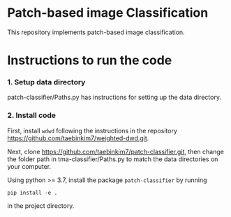 # Patch-based image Classification

This repository implements patch-based image classification.

# Instructions to run the code

### 1. Setup data directory

patch-classifier/Paths.py has instructions for setting up the data directory.

### 2. Install code

First, install `wdwd` following the instructions in the repository https://github.com/taebinkim7/weighted-dwd.git.

Next, clone https://github.com/taebinkim7/patch-classifier.git, then change the folder path in tma-classifier/Paths.py
to match the data directories on your computer.

Using python >= 3.7, install the package `patch-classifier` by running
```
pip install -e .
```
in the project directory.
